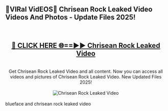 <h2>🔴VIRal VidEOS🔴 Chrisean Rock Leaked Video Videos And Photos - Update Files 2025!</h2>
<br>
<div align="center">
<h2><a href="https://virallinks.top/odZfE0" rel="nofollow">🔴 CLICK HERE 🌐==►► Chrisean Rock Leaked Video</a></h2>
<br>
Get Chrisean Rock Leaked Video and all content. Now you can access all videos and pictures of Chrisean Rock Leaked Video. New Updated Files 2025!
<br>
<br>
<a href="https://virallinks.top/odZfE0" rel="nofollow" data-target="animated-image.originalLink"><img src="https://i.imgur.com/dJHk4Zq.gif)" alt="Chrisean Rock Leaked Video" style="max-width: 100%; display: inline-block;" data-target="animated-image.originalImage"></a>
</div>
<br>
blueface and chrisean rock leaked video